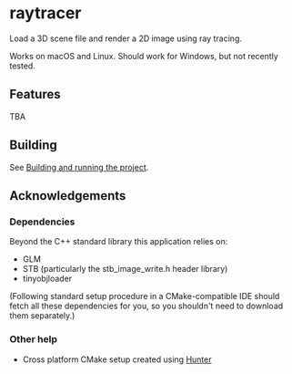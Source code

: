 # raytracer

Load a 3D scene file and render a 2D image using ray tracing.

Works on macOS and Linux. Should work for Windows, but not recently tested.

## Features

TBA

## Building

See [Building and running the project](docs/building.md).

## Acknowledgements

### Dependencies

Beyond the C++ standard library this application relies on:
* GLM
* STB (particularly the stb_image_write.h header library)
* tinyobjloader

(Following standard setup procedure in a CMake-compatible IDE should fetch all these dependencies for you, so you shouldn't need to download them separately.)

### Other help

* Cross platform CMake setup created using [Hunter](https://github.com/ruslo/hunter)
